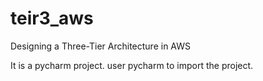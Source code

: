 # teir3_aws
Designing a Three-Tier Architecture in AWS

It is a pycharm project. user pycharm to import the project.
